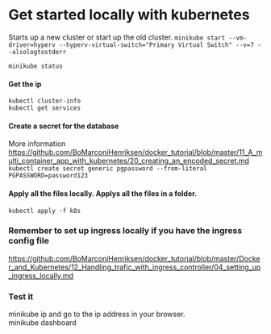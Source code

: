 # Get started locally with kubernetes
Starts up a new cluster or start up the old cluster.
```minikube start --vm-driver=hyperv --hyperv-virtual-switch="Primary Virtual Switch" --v=7 --alsologtostderr```  

```minikube status```  

#### Get the ip
```kubectl cluster-info```  
```kubectl get services```  

#### Create a secret for the database
More information https://github.com/BoMarconiHenriksen/docker_tutorial/blob/master/11_A_multi_container_app_with_kubernetes/20_creating_an_encoded_secret.md  
```kubectl create secret generic pgpassword --from-literal PGPASSWORD=password123```  

#### Apply all the files locally. Applys all the files in a folder.
```kubectl apply -f k8s```  

### Remember to set up ingress locally if you have the ingress config file
https://github.com/BoMarconiHenriksen/docker_tutorial/blob/master/Docker_and_Kubernetes/12_Handling_trafic_with_ingress_controller/04_setting_up_ingress_locally.md  

### Test it
minikube ip and go to the ip address in your browser.  
minikube dashboard  
